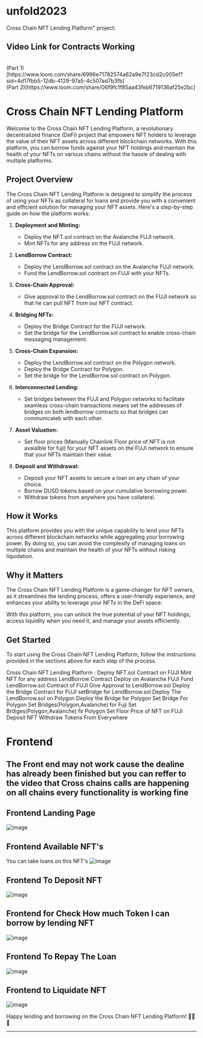 # unfold2023
Cross Chain NFT Lending Platform" project:

## Video Link for Contracts Working
<br/>
(Part 1)[https://www.loom.com/share/6996e71782574a62a9e7f23cd2c005ef?sid=4d17fbb5-12db-4129-97a5-4c507ad7b3fb]
<br/>
(Part 2)[https://www.loom.com/share/06f9fc1f85aa43feb6719136af25e2bc]

# Cross Chain NFT Lending Platform

Welcome to the Cross Chain NFT Lending Platform, a revolutionary decentralized finance (DeFi) project that empowers NFT holders to leverage the value of their NFT assets across different blockchain networks. With this platform, you can borrow funds against your NFT holdings and maintain the health of your NFTs on various chains without the hassle of dealing with multiple platforms.

## Project Overview

The Cross Chain NFT Lending Platform is designed to simplify the process of using your NFTs as collateral for loans and provide you with a convenient and efficient solution for managing your NFT assets. Here's a step-by-step guide on how the platform works:

1. **Deployment and Minting:**
   - Deploy the NFT.sol contract on the Avalanche FUJI network.
   - Mint NFTs for any address on the FUJI network.

2. **LendBorrow Contract:**
   - Deploy the LendBorrow.sol contract on the Avalanche FUJI network.
   - Fund the LendBorrow.sol contract on FUJI with your NFTs.

3. **Cross-Chain Approval:**
   - Give approval to the LendBorrow.sol contract on the FUJI network so that he can pull NFT from our NFT contract.

4. **Bridging NFTs:**
   - Deploy the Bridge Contract for the FUJI network.
   - Set the bridge for the LendBorrow.sol contract to enable cross-chain messaging management.

5. **Cross-Chain Expansion:**
   - Deploy the LendBorrow.sol contract on the Polygon network.
   - Deploy the Bridge Contract for Polygon.
   - Set the bridge for the LendBorrow.sol contract on Polygon.

6. **Interconnected Lending:**
   - Set bridges between the FUJI and Polygon networks to facilitate seamless cross-chain transactions means set the addresses of bridges on both lendborrow contracts so that bridges can communicateb with each other.

7. **Asset Valuation:**
   - Set floor prices (Manually Chainlink Floor price of NFT is not avaialble for fuji) for your NFT assets on the FUJI network to ensure that your NFTs maintain their value.

8. **Deposit and Withdrawal:**
   - Deposit your NFT assets to secure a loan on any chain of your choice.
   - Borrow DUSD tokens based on your cumulative borrowing power.
   - Withdraw tokens from anywhere you have collateral.

## How it Works

This platform provides you with the unique capability to lend your NFTs across different blockchain networks while aggregating your borrowing power. By doing so, you can avoid the complexity of managing loans on multiple chains and maintain the health of your NFTs without risking liquidation.

## Why it Matters

The Cross Chain NFT Lending Platform is a game-changer for NFT owners, as it streamlines the lending process, offers a user-friendly experience, and enhances your ability to leverage your NFTs in the DeFi space.

With this platform, you can unlock the true potential of your NFT holdings, access liquidity when you need it, and manage your assets efficiently.

## Get Started

To start using the Cross Chain NFT Lending Platform, follow the instructions provided in the sections above for each step of the process.

Cross Chain NFT Lending Platform :
Deploy NFT.sol Contract on FUJI
Mint NFT for any address
LendBorrow Contract Deploy on Avalanche FUJI
Fund LendBorrow.sol Contract of FUJI
Give Approval to LendBorrow.sol 
Deploy the Bridge Contract for FUJI
setBridge for LendBorrow.sol
Deploy The LendBorrow.sol on Polygon
Deploy the Bridge for Polygon
Set Bridge For Polygon
Set Bridges(Polygon,Avalanche) for Fuji
Set Brdiges(Polygon,Avalanche) fir Polygon
Set Floor Price of NFT on FUJI
Deposit NFT
Withdraw Tokens From Everywhere


# Frontend 
<h2> The Front end may not work cause the dealine has already been finished but you can reffer to the video that Cross chains calls are happening on all chains every functionality is working fine </h2>

## Frontend Landing Page
![image](https://github.com/TechieeGeeeks/unfold2023/assets/99035115/67c015d5-2f68-4b43-9f3a-985df861084e)

## Frontend Available NFT's
You can take loans on this NFT's
![image](https://github.com/TechieeGeeeks/unfold2023/assets/99035115/aac46389-5698-4a75-99d7-919b5e4db443)

## Frontend To Deposit NFT
![image](https://github.com/TechieeGeeeks/unfold2023/assets/99035115/646a1314-2502-4895-ba42-054b8db59a92)

## Frontend for Check How much Token I can borrow by lending NFT
![image](https://github.com/TechieeGeeeks/unfold2023/assets/99035115/62863a58-64d2-426a-aef9-552a9c3f9c24)

## Frontend To Repay The Loan
![image](https://github.com/TechieeGeeeks/unfold2023/assets/99035115/321ca300-1ed3-44b5-9493-2ec8310a17c7)

## Frontend to Liquidate NFT 
![image](https://github.com/TechieeGeeeks/unfold2023/assets/99035115/1f7e7e0d-eea8-4496-9c8b-19ef8b0ed8db)


Happy lending and borrowing on the Cross Chain NFT Lending Platform! 🚀🌐🔑

---
